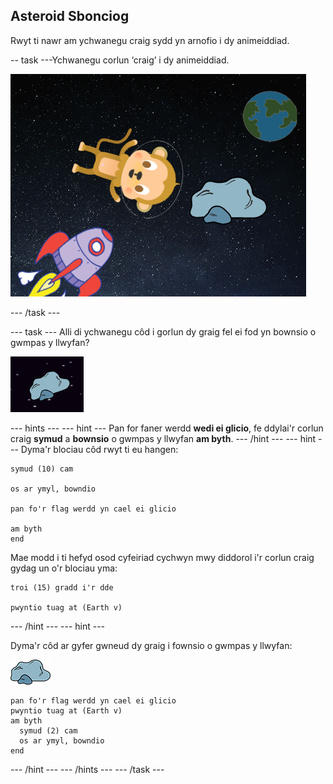 ## Asteroid Sbonciog

Rwyt ti nawr am ychwanegu craig sydd yn arnofio i dy animeiddiad.

-- task \---Ychwanegu corlun ‘craig’ i dy animeiddiad.

![Ychwanegu corlun craig](images/space-rock-sprite.png)

\--- /task \---

\--- task \--- Alli di ychwanegu côd i gorlun dy graig fel ei fod yn bownsio o gwmpas y llwyfan?

![Profi craig bownsio](images/space-bounce-test.png)

\--- hints \--- \--- hint \--- Pan for faner werdd **wedi ei glicio**, fe ddylai'r corlun craig **symud** a **bownsio** o gwmpas y llwyfan **am byth**. \--- /hint \--- \--- hint \--- Dyma'r blociau côd rwyt ti eu hangen:

```blocks3
symud (10) cam

os ar ymyl, bowndio

pan fo'r flag werdd yn cael ei glicio

am byth
end
```

Mae modd i ti hefyd osod cyfeiriad cychwyn mwy diddorol i'r corlun craig gydag un o'r blociau yma:

```blocks3
troi (15) gradd i'r dde

pwyntio tuag at (Earth v)
```

\--- /hint \--- \--- hint \---

Dyma'r côd ar gyfer gwneud dy graig i fownsio o gwmpas y llwyfan:

![Corlun craig](images/sprite-rock.png)

```blocks3
pan fo'r flag werdd yn cael ei glicio
pwyntio tuag at (Earth v)
am byth 
  symud (2) cam
  os ar ymyl, bowndio
end
```

\--- /hint \--- \--- /hints \--- \--- /task \---